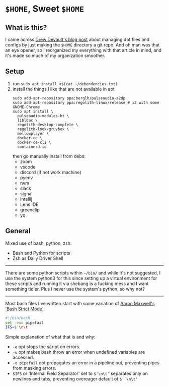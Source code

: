 # `$HOME`, Sweet `$HOME`

## What is this?

I came across [Drew Devault's blog post](https://drewdevault.com/2019/12/30/dotfiles.html "Managing my dotfiles as a git repository") about managing dot files and configs by just making the `$HOME` directory a git repo. And oh man was that an eye opener, so I reorganized my everything with that article in mind, and it's made so much of my organization smoother.

## Setup
1. run `sudo apt install <$(cat ~/debendencies.txt)`
2. install the things I like that are not available in apt
   ```
   sudo add-apt-repository ppa:berglh/pulseaudio-a2dp
   sudo add-apt-repository ppa:regolith-linux/release # i3 with some GNOME-Chrome
   sudo apt install \
     pulseaudio-modules-bt \
     libldac \
     regolith-desktop-complete \
     regolith-look-gruvbox \
     mellowplayer \
     docker-ce \
     docker-ce-cli \
     containerd.io
   ```
   then go manually install from debs:
   - zoom
   - vscode
   - discord (if not work machine)
   - pyenv
   - nvm
   - slack
   - signal
   - intellij
   - Lens IDE
   - greenclip
   - yq

## General

Mixed use of bash, python, zsh:

- Bash and Python for scripts
- Zsh as Daily Driver Shell

---

There are some python scripts within `~/bin/` and while it's not suggested, I use the system python3 for this since setting up a virtual environment for these scripts and running it via shebang is a fucking mess and I want something tidier. Plus I never use the system's python, so why not?

---

Most bash files I've written start with some variation of [Aaron Maxwell's 'Bash Strict Mode'](http://redsymbol.net/articles/unofficial-bash-strict-mode/ "Unofficial Bash Strict Mode"):

```bash
#!/bin/bash
set -euo pipefail
IFS=$'\n\t'
```

Simple explanation of what that is and why:

- `-e` opt stops the script on errors.
- `-u` opt makes bash throw an error when undefined variables are accessed.
- `-o pipefail` opt propagates an error in a pipeline out, preventing pipes from masking errors.
- `$IFS` or 'Internal Field Separator' set to `$'\n\t'` separates only on newlines and tabs, preventing overeager default of `$' \n\t'`
